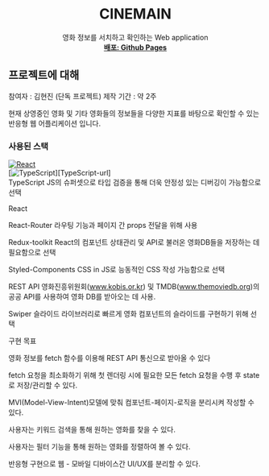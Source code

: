 <div align="center">
  <h1 align="center">CINEMAIN</h3>

  <p align="center">
    영화 정보를 서치하고 확인하는 Web application
    <br />
    <a href="https://greatisland.github.io/cinemain"><strong>배포: Github Pages</strong></a>
  </p>
</div>

## 프로젝트에 대해

참여자 : 김현진 (단독 프로젝트)
제작 기간 : 약 2주

현재 상영중인 영화 및 기타 영화들의 정보들을 다양한 지표를 바탕으로 확인할 수 있는 반응형 웹 어플리케이션 입니다.


### 사용된 스택
[![React][React.js]][React-url]<br>
[![TypeScript][TypeScript]][TypeScript-url]<br>
TypeScript
JS의 슈퍼셋으로 타입 검증을 통해 더욱 안정성 있는 디버깅이 가능함으로 선택

React

React-Router
라우팅 기능과 페이지 간 props 전달을 위해 사용

Redux-toolkit
React의 컴포넌트 상태관리 및 API로 불러온 영화DB들을 저장하는 데 필요함으로 선택

Styled-Components
CSS in JS로 능동적인 CSS 작성 가능함으로 선택

REST API
영화진흥위원회(www.kobis.or.kr) 및 TMDB(www.themoviedb.org)의 공공 API를 사용하여 영화 DB를 받아오는 데 사용.

Swiper
슬라이드 라이브러리로 빠르게 영화 컴포넌트의 슬라이드를 구현하기 위해 선택


구현 목표

영화 정보를 fetch 함수를 이용해 REST API 통신으로 받아올 수 있다

fetch 요청을 최소화하기 위해 첫 렌더링 시에 필요한 모든 fetch 요청을 수행 후 state로 저장/관리할 수 있다.

MVI(Model-View-Intent)모델에 맞춰 컴포넌트-페이지-로직을 분리시켜 작성할 수 있다.

사용자는 키워드 검색을 통해 원하는 영화를 찾을 수 있다.

사용자는 필터 기능을 통해 원하는 영화를 정렬하여 볼 수 있다.

반응형 구현으로 웹 - 모바일 디바이스간 UI/UX를 분리할 수 있다.


[TypeScript]: https://img.shields.io/badge/TypeScript-#3178C6?style=for-the-badge&logo=TypeScript&logoColor=blue
[contributors-shield]: https://img.shields.io/github/contributors/othneildrew/Best-README-Template.svg?style=for-the-badge
[contributors-url]: https://github.com/othneildrew/Best-README-Template/graphs/contributors
[forks-shield]: https://img.shields.io/github/forks/othneildrew/Best-README-Template.svg?style=for-the-badge
[forks-url]: https://github.com/othneildrew/Best-README-Template/network/members
[stars-shield]: https://img.shields.io/github/stars/othneildrew/Best-README-Template.svg?style=for-the-badge
[stars-url]: https://github.com/othneildrew/Best-README-Template/stargazers
[issues-shield]: https://img.shields.io/github/issues/othneildrew/Best-README-Template.svg?style=for-the-badge
[issues-url]: https://github.com/othneildrew/Best-README-Template/issues
[license-shield]: https://img.shields.io/github/license/othneildrew/Best-README-Template.svg?style=for-the-badge
[license-url]: https://github.com/othneildrew/Best-README-Template/blob/master/LICENSE.txt
[linkedin-shield]: https://img.shields.io/badge/-LinkedIn-black.svg?style=for-the-badge&logo=linkedin&colorB=555
[linkedin-url]: https://linkedin.com/in/othneildrew
[product-screenshot]: images/screenshot.png
[Next.js]: https://img.shields.io/badge/next.js-000000?style=for-the-badge&logo=nextdotjs&logoColor=white
[Next-url]: https://nextjs.org/
[React.js]: https://img.shields.io/badge/React-20232A?style=for-the-badge&logo=react&logoColor=61DAFB
[React-url]: https://reactjs.org/
[Vue.js]: https://img.shields.io/badge/Vue.js-35495E?style=for-the-badge&logo=vuedotjs&logoColor=4FC08D
[Vue-url]: https://vuejs.org/
[Angular.io]: https://img.shields.io/badge/Angular-DD0031?style=for-the-badge&logo=angular&logoColor=white
[Angular-url]: https://angular.io/
[Svelte.dev]: https://img.shields.io/badge/Svelte-4A4A55?style=for-the-badge&logo=svelte&logoColor=FF3E00
[Svelte-url]: https://svelte.dev/
[Laravel.com]: https://img.shields.io/badge/Laravel-FF2D20?style=for-the-badge&logo=laravel&logoColor=white
[Laravel-url]: https://laravel.com
[Bootstrap.com]: https://img.shields.io/badge/Bootstrap-563D7C?style=for-the-badge&logo=bootstrap&logoColor=white
[Bootstrap-url]: https://getbootstrap.com
[JQuery.com]: https://img.shields.io/badge/jQuery-0769AD?style=for-the-badge&logo=jquery&logoColor=white
[JQuery-url]: https://jquery.com 

